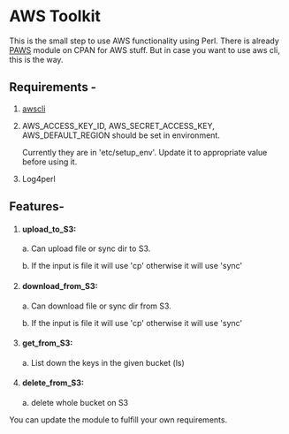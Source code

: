 # AWS Toolkit

This is the small step to use AWS functionality using Perl. There is already [PAWS](https://metacpan.org/pod/Paws) module on CPAN for AWS stuff.
But in case you want to use aws cli, this is the way.

## Requirements -
1. [awscli](https://docs.aws.amazon.com/cli/latest/userguide/install-cliv2.html)
2. AWS_ACCESS_KEY_ID, AWS_SECRET_ACCESS_KEY, AWS_DEFAULT_REGION should be set in environment.

   Currently they are in 'etc/setup_env'. Update it to appropriate value before using it.
3. Log4perl


## Features-
1. #### upload_to_S3:
    a. Can upload file or sync dir to S3.
    
    b. If the input is file it will use 'cp' otherwise it will use 'sync'
  
 2. #### download_from_S3: 
    a. Can download file or sync dir from S3.
    
    b. If the input is file it will use 'cp' otherwise it will use 'sync'
 
 3. #### get_from_S3: 
     a. List down the keys in the given bucket (ls)
     
  4. #### delete_from_S3: 
     a. delete whole bucket on S3


You can update the module to fulfill your own requirements.
